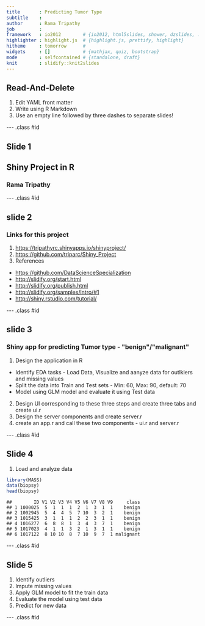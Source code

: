 ```yaml
---
title       : Predicting Tumor Type
subtitle    : 
author      : Rama Tripathy
job         : 
framework   : io2012        # {io2012, html5slides, shower, dzslides, ...}
highlighter : highlight.js  # {highlight.js, prettify, highlight}
hitheme     : tomorrow      # 
widgets     : []            # {mathjax, quiz, bootstrap}
mode        : selfcontained # {standalone, draft}
knit        : slidify::knit2slides
---
```


## Read-And-Delete

1. Edit YAML front matter
2. Write using R Markdown
3. Use an empty line followed by three dashes to separate slides!

--- .class #id 

## Slide 1



##                            Shiny Project in R  
###                             Rama Tripathy  


--- .class #id 

## slide 2

###  Links for this project
1. https://tripathyrc.shinyapps.io/shinyproject/  
2. https://github.com/triparc/Shiny_Project  
3. References  
  - https://github.com/DataScienceSpecialization
  - http://slidify.org/start.html
  - http://slidify.org/publish.html
  - http://slidify.org/samples/intro/#1
  - http://shiny.rstudio.com/tutorial/
  
--- .class #id 

## slide 3
### Shiny app for predicting Tumor type - "benign"/"malignant"
1. Design the application in R 
  - Identify EDA tasks - Load Data, Visualize and aanyze data 
    for outlkiers and missing values
  - Split the data into Train and Test sets - Min: 60, Max: 90, default: 70
  - Model using GLM model and evaluate it using Test data
2. Design UI corresponding to these three steps and 
   create three tabs and create ui.r
3. Design the server components and create server.r
4. create an app.r and call these two components - ui.r and server.r

--- .class #id 

## Slide 4 
1. Load and analyze data

```r
library(MASS)
data(biopsy)
head(biopsy)
```

```
##        ID V1 V2 V3 V4 V5 V6 V7 V8 V9     class
## 1 1000025  5  1  1  1  2  1  3  1  1    benign
## 2 1002945  5  4  4  5  7 10  3  2  1    benign
## 3 1015425  3  1  1  1  2  2  3  1  1    benign
## 4 1016277  6  8  8  1  3  4  3  7  1    benign
## 5 1017023  4  1  1  3  2  1  3  1  1    benign
## 6 1017122  8 10 10  8  7 10  9  7  1 malignant
```


--- .class #id 

## Slide 5
1. Identify outliers
2. Impute missing values
3. Apply GLM model to fit the train data
4. Evaluate the model using test data
5. Predict for new data


---  .class #id 

